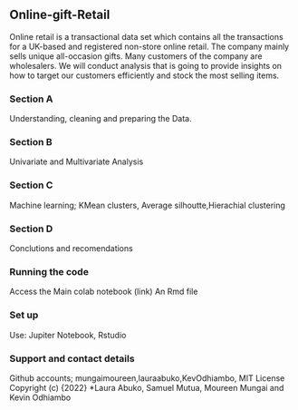 ## Online-gift-Retail
Online retail is a transactional data set which contains all the transactions for a UK-based and registered non-store online retail. The company mainly sells unique all-occasion gifts. Many customers of the company are wholesalers. We will conduct analysis that is going to provide insights on how to target our customers efficiently and stock the most selling items.
### Section A
Understanding, cleaning and preparing the Data.
### Section B
Univariate and Multivariate Analysis
### Section C
Machine learning; KMean clusters, Average silhoutte,Hierachial clustering
### Section D 
Conclutions and recomendations
### Running the code
Access the Main colab notebook (link)
An Rmd file
### Set up
Use:
Jupiter Notebook, 
Rstudio
### Support and contact details
Github accounts; mungaimoureen,lauraabuko,KevOdhiambo,
MIT License Copyright (c) {2022} *Laura Abuko, Samuel Mutua, Moureen Mungai and Kevin Odhiambo
